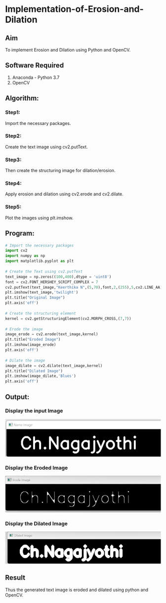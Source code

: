 # Implementation-of-Erosion-and-Dilation
## Aim
To implement Erosion and Dilation using Python and OpenCV.
## Software Required
1. Anaconda - Python 3.7
2. OpenCV
## Algorithm:
### Step1:
Import the necessary packages.

### Step2:
Create the text image using cv2.putText.

### Step3:
Then create the structuring image for dilation/erosion.

### Step4:
Apply erosion and dilation using cv2.erode and cv2.dilate.

### Step5:
Plot the images using plt.imshow.
 
## Program:

``` Python
# Import the necessary packages
import cv2
import numpy as np
import matplotlib.pyplot as plt

# Create the Text using cv2.putText
text_image = np.zeros((100,400),dtype = 'uint8')
font = cv2.FONT_HERSHEY_SCRIPT_COMPLEX = 7
cv2.putText(text_image,"Keerthika N",(5,70),font,2,(255),5,cv2.LINE_AA)
plt.imshow(text_image,'twilight')
plt.title("Original Image")
plt.axis('off')

# Create the structuring element
kernel = cv2.getStructuringElement(cv2.MORPH_CROSS,(7,7))

# Erode the image
image_erode = cv2.erode(text_image,kernel)
plt.title("Eroded Image")
plt.imshow(image_erode)
plt.axis('off')

# Dilate the image
image_dilate = cv2.dilate(text_image,kernel)
plt.title("Dilated Image")
plt.imshow(image_dilate,'Blues')
plt.axis('off')


```
## Output:

### Display the input Image

![output](./h10.png)

### Display the Eroded Image

![output](./h11.png)

### Display the Dilated Image

![output](./h12.png)


## Result
Thus the generated text image is eroded and dilated using python and OpenCV.